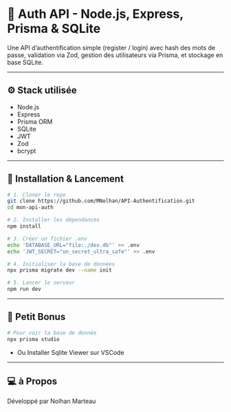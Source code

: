 # 🔐 Auth API - Node.js, Express, Prisma & SQLite

Une API d’authentification simple (register / login) avec hash des mots de passe, validation via Zod, gestion des utilisateurs via Prisma, et stockage en base SQLite.

---

## ⚙️ Stack utilisée

- Node.js  
- Express  
- Prisma ORM  
- SQLite  
- JWT  
- Zod  
- bcrypt

---

## 🧪 Installation & Lancement

```bash
# 1. Cloner le repo
git clone https://github.com/MNolhan/API-Authentification.git
cd mon-api-auth

# 2. Installer les dépendances
npm install

# 3. Créer un fichier .env
echo 'DATABASE_URL="file:./dev.db"' >> .env
echo 'JWT_SECRET="un_secret_ultra_safe"' >> .env

# 4. Initialiser la base de données
npx prisma migrate dev --name init

# 5. Lancer le serveur
npm run dev
```

---

## 🍬 Petit Bonus

```bash
# Pour voir ta base de donnée
npx prisma studio
```

- Ou Installer Sqlite Viewer sur VSCode

---

## 💻 à Propos 

Développé par Nolhan Marteau